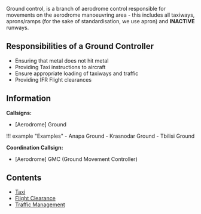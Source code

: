 Ground control, is a branch of aerodrome control responsible for movements on the aerodrome manoeuvring area - this includes all taxiways, aprons/ramps (for the sake of standardisation, we use apron) and **INACTIVE** runways.

## Responsibilities of a Ground Controller

- Ensuring that metal does not hit metal
- Providing Taxi instructions to aircraft
- Ensure appropriate loading of taxiways and traffic
- Providing IFR Flight clearances

## Information

**Callsigns:**

- [Aerodrome] Ground

!!! example "Examples"
	- Anapa Ground
	- Krasnodar Ground
	- Tbilisi Ground

**Coordination Callsign:**

- [Aerodrome] GMC (Ground Movement Controller)

## Contents

- [Taxi](./taxi.md)
- [Flight Clearance](./flight_clearance.md)
- [Traffic Management](./traffic_management.md)